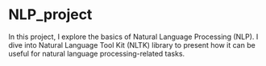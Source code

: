 # NLP_project
In this project, I explore the basics of Natural Language Processing (NLP). I dive into Natural Language Tool Kit (NLTK) library to present how it can be useful for natural language processing-related tasks.

